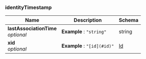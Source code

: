 
<a name="identitytimestamp"></a>
### identityTimestamp

|Name|Description|Schema|
|---|---|---|
|**lastAssociationTime**  <br>*optional*|**Example** : `"string"`|string|
|**xid**  <br>*optional*|**Example** : `"[id](#id)"`|[Id](Id.md#id)|




